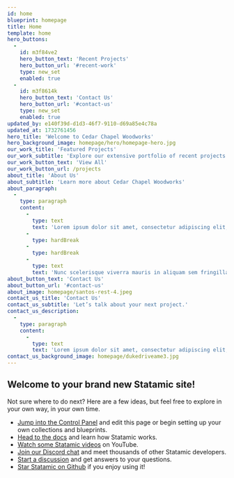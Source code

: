 ```yaml
---
id: home
blueprint: homepage
title: Home
template: home
hero_buttons:
  -
    id: m3f84ve2
    hero_button_text: 'Recent Projects'
    hero_button_url: '#recent-work'
    type: new_set
    enabled: true
  -
    id: m3f8614k
    hero_button_text: 'Contact Us'
    hero_button_url: '#contact-us'
    type: new_set
    enabled: true
updated_by: e140f39d-d1d3-46f7-9110-d69a85e4c78a
updated_at: 1732761456
hero_title: 'Welcome to Cedar Chapel Woodworks'
hero_background_image: homepage/hero/homepage-hero.jpg
our_work_title: 'Featured Projects'
our_work_subtitle: 'Explore our extensive portfolio of recent projects.'
our_work_button_text: 'View All'
our_work_button_url: /projects
about_title: 'About Us'
about_subtitle: 'Learn more about Cedar Chapel Woodworks'
about_paragraph:
  -
    type: paragraph
    content:
      -
        type: text
        text: 'Lorem ipsum dolor sit amet, consectetur adipiscing elit, sed do eiusmod tempor incididunt ut labore et dolore magna aliqua. Purus in massa tempor nec feugiat nisl pretium. Nec feugiat nisl pretium fusce id velit.'
      -
        type: hardBreak
      -
        type: hardBreak
      -
        type: text
        text: 'Nunc scelerisque viverra mauris in aliquam sem fringilla ut morbi. Porta lorem mollis aliquam ut porttitor leo a diam. Placerat orci nulla pellentesque dignissim enim sit amet venenatis urna. Sit amet est placerat in. Odio ut sem nulla pharetra diam sit. Aliquam faucibus purus in massa tempor nec feugiat. Eget duis at tellus at. Lectus magna fringilla urna porttitor rhoncus dolor purus non enim. Adipiscing tristique risus nec feugiat in fermentum posuere. Lectus magna fringilla urna porttitor. Urna nunc id cursus metus aliquam eleifend mi in nulla. Aliquet bibendum enim facilisis gravida neque. Sollicitudin nibh sit amet commodo. Donec ultrices tincidunt arcu non sodales neque sodales ut. Sit amet risus nullam eget felis eget nunc lobortis. Accumsan in nisl nisi scelerisque eu. Mi sit amet mauris commodo quis imperdiet. Neque aliquam vestibulum morbi blandit.'
about_button_text: 'Contact Us'
about_button_url: '#contact-us'
about_image: homepage/santos-rest-4.jpeg
contact_us_title: 'Contact Us'
contact_us_subtitle: 'Let’s talk about your next project.'
contact_us_description:
  -
    type: paragraph
    content:
      -
        type: text
        text: 'Lorem ipsum dolor sit amet, consectetur adipiscing elit, sed do eiusmod tempor incididunt ut labore et dolore magna aliqua. Purus in massa tempor nec feugiat nisl pretium. Nec feugiat nisl pretium fusce id velit.'
contact_us_background_image: homepage/dukedriveame3.jpg
---
```

## Welcome to your brand new Statamic site!

Not sure where to do next? Here are a few ideas, but feel free to explore in your own way, in your own time.

- [Jump into the Control Panel](/cp) and edit this page or begin setting up your own collections and blueprints.
- [Head to the docs](https://statamic.dev) and learn how Statamic works.
- [Watch some Statamic videos](https://youtube.com/statamic) on YouTube.
- [Join our Discord chat](https://statamic.com/discord) and meet thousands of other Statamic developers.
- [Start a discussion](https://github.com/statamic/cms/discussions) and get answers to your questions.
- [Star Statamic on Github](https://github.com/statamic/cms) if you enjoy using it!
